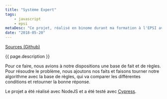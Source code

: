 ```yaml
---
title: "Système Expert"
tags:
    - javascript
    - epsi
metaDesc: "Ce projet, réalisé en binome durant ma formation à l'EPSI avait pour but de concevoir un système expert capable de détecter des formes (rectangle, carré, triangle, ...)."
date: "2018-05-20"
---
```


[Sources (Github)](https://github.com/EPSIBordeaux/epsi-expert-system)

{{ page.description }}

Pour ce faire, nous avions à notre dispositions une base de fait et de règles. Pour résoudre le problème, nous ajoutons nos faits et faisons tourner notre algorithme avec la base de règles, qui va comparer les différentes conditions et retourner la bonne réponse.

Le projet a été réalisé avec NodeJS et a été testé avec [Cypress](https://www.cypress.io/).
